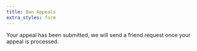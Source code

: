 ```yaml
---
title: Ban Appeals
extra_styles: form
---
```


<p>
    Your appeal has been submitted, we will send a friend request once your appeal is processed.
</p>
